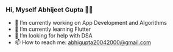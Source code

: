 ### Hi, Myself Abhijeet Gupta 🙏🤝






- 🔭 I’m currently working on App Development and Algorithms
- 🌱 I’m currently learning Flutter
- 🤔 I’m looking for help with DSA
- 📫 How to reach me: abhigupta20042000@gmail.com
